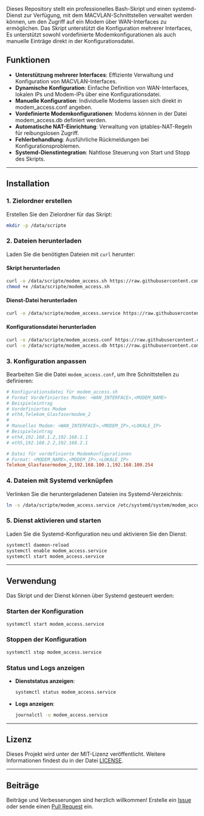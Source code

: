 Dieses Repository stellt ein professionelles Bash-Skript und einen systemd-Dienst zur Verfügung, mit dem MACVLAN-Schnittstellen verwaltet werden können, um den Zugriff auf ein Modem über WAN-Interfaces zu ermöglichen. Das Skript unterstützt die Konfiguration mehrerer Interfaces, Es unterstützt sowohl vordefinierte Modemkonfigurationen als auch manuelle Einträge direkt in der Konfigurationsdatei.

## Funktionen
- **Unterstützung mehrerer Interfaces**: Effiziente Verwaltung und Konfiguration von MACVLAN-Interfaces.
- **Dynamische Konfiguration**: Einfache Definition von WAN-Interfaces, lokalen IPs und Modem-IPs über eine Konfigurationsdatei.
- **Manuelle Konfiguration**: Individuelle Modems lassen sich direkt in modem_access.conf angeben.
- **Vordefinierte Modemkonfigurationen**: Modems können in der Datei modem_access.db definiert werden.
- **Automatische NAT-Einrichtung**: Verwaltung von iptables-NAT-Regeln für reibungslosen Zugriff.
- **Fehlerbehandlung**: Ausführliche Rückmeldungen bei Konfigurationsproblemen.
- **Systemd-Dienstintegration**: Nahtlose Steuerung von Start und Stopp des Skripts.

---

## Installation

### 1. Zielordner erstellen
Erstellen Sie den Zielordner für das Skript:
```bash
mkdir -p /data/scripte
```

### 2. Dateien herunterladen
Laden Sie die benötigten Dateien mit `curl` herunter:

#### Skript herunterladen
```bash
curl -o /data/scripte/modem_access.sh https://raw.githubusercontent.com/homelab-global/UniFi/refs/heads/main/scripte/modem_access/modem_access.sh
chmod +x /data/scripte/modem_access.sh
```

#### Dienst-Datei herunterladen
```bash
curl -o /data/scripte/modem_access.service https://raw.githubusercontent.com/homelab-global/UniFi/refs/heads/main/scripte/modem_access/modem_access.service
```

#### Konfigurationsdatei herunterladen
```bash
curl -o /data/scripte/modem_access.conf https://raw.githubusercontent.com/homelab-global/UniFi/refs/heads/main/scripte/modem_access/modem_access.conf
curl -o /data/scripte/modem_access.db https://raw.githubusercontent.com/homelab-global/UniFi/refs/heads/main/scripte/modem_access/modem_access.db

```

### 3. Konfiguration anpassen
Bearbeiten Sie die Datei `modem_access.conf`, um Ihre Schnittstellen zu definieren:

```ini
# Konfigurationsdatei für modem_access.sh
# Format Vordefiniertes Modem: <WAN_INTERFACE>,<MODEM_NAME>
# Beispieleintrag
# Vordefiniertes Modem
# eth4,Telekom_Glasfasermodem_2
# 
# Manuelles Modem: <WAN_INTERFACE>,<MODEM_IP>,<LOKALE_IP>
# Beispieleintrag
# eth4,192.168.1.2,192.168.1.1
# eth5,192.168.2.2,192.168.2.1
```

```ini
# Datei für vordefinierte Modemkonfigurationen
# Format: <MODEM_NAME>,<MODEM_IP>,<LOKALE_IP>
Telekom_Glasfasermodem_2,192.168.100.1,192.168.100.254
```

### 4. Dateien mit Systemd verknüpfen
Verlinken Sie die heruntergeladenen Dateien ins Systemd-Verzeichnis:
```bash
ln -s /data/scripte/modem_access.service /etc/systemd/system/modem_access.service
```

### 5. Dienst aktivieren und starten
Laden Sie die Systemd-Konfiguration neu und aktivieren Sie den Dienst:
```bash
systemctl daemon-reload
systemctl enable modem_access.service
systemctl start modem_access.service
```

---

## Verwendung

Das Skript und der Dienst können über Systemd gesteuert werden:

### Starten der Konfiguration
```bash
systemctl start modem_access.service
```

### Stoppen der Konfiguration
```bash
systemctl stop modem_access.service
```

### Status und Logs anzeigen

- **Dienststatus anzeigen**:
  ```bash
  systemctl status modem_access.service
  ```

- **Logs anzeigen**:
  ```bash
  journalctl -u modem_access.service
  ```

---

## Lizenz
Dieses Projekt wird unter der MIT-Lizenz veröffentlicht. Weitere Informationen findest du in der Datei [LICENSE](https://github.com/homelab-global/UniFi/blob/main/LICENSE).

---

## Beiträge
Beiträge und Verbesserungen sind herzlich willkommen! Erstelle ein [Issue](https://github.com/homelab-global/UniFi/issues) oder sende einen [Pull Request](https://github.com/homelab-global/UniFi/pulls) ein.
